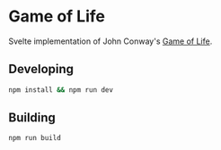 # Game of Life

Svelte implementation of John Conway's [Game of Life](https://en.wikipedia.org/wiki/Conway%27s_Game_of_Life).

## Developing

```bash
npm install && npm run dev
```

## Building

```bash
npm run build
```

